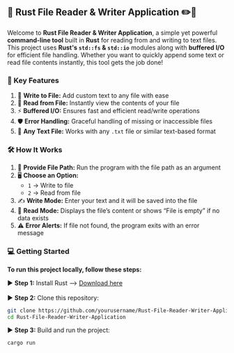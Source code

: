 ## 📂 Rust File Reader & Writer Application ✏️📖

Welcome to **Rust File Reader & Writer Application**, a simple yet powerful **command-line tool** built in **Rust** for reading from and writing to text files. This project uses **Rust's `std::fs` & `std::io`** modules along with **buffered I/O** for efficient file handling. Whether you want to quickly append some text or read file contents instantly, this tool gets the job done!

<h3> 🚀 Key Features </h3>

1. 📝 **Write to File:** Add custom text to any file with ease  
2. 📖 **Read from File:** Instantly view the contents of your file  
3. ⚡ **Buffered I/O:** Ensures fast and efficient read/write operations  
4. 🛡 **Error Handling:** Graceful handling of missing or inaccessible files  
5. 📂 **Any Text File:** Works with any `.txt` file or similar text-based format  

<h3> 🛠 How It Works </h3>

1. 📂 **Provide File Path:** Run the program with the file path as an argument  
2. 🖥 **Choose an Option:**  
   - `1` → Write to file  
   - `2` → Read from file  
3. ✍ **Write Mode:** Enter your text and it will be saved into the file  
4. 👀 **Read Mode:** Displays the file’s content or shows “File is empty” if no data exists  
5. ⚠ **Error Alerts:** If file not found, the program exits with an error message  

<h3> 💻 Getting Started </h3>

<b>To run this project locally, follow these steps:</b> <br>

▶ **Step 1:** Install Rust –> [Download here](https://www.rust-lang.org/tools/install) <br>  
▶ **Step 2:** Clone this repository:  
```bash
git clone https://github.com/yourusername/Rust-File-Reader-Writer-Application.git
cd Rust-File-Reader-Writer-Application
```
▶ **Step 3:** Build and run the project:
```bash
cargo run
```
